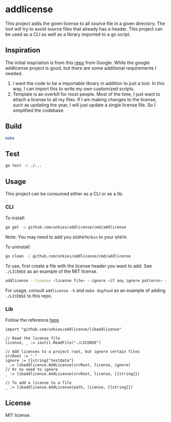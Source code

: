 # addlicense
This project adds the given license to all source file in a given directory.
The tool will try to avoid source files that already has a header. This
project can be used as a CLI as well as a library imported to a go script.

## Inspiration
The initial inspriation is from this
[repo](https://github.com/google/addlicense) from Google. While the google
addlicense project is good, but there are some additional requirements I
needed.

1. I want the code to be a importable library in addition to just a tool. In
this way, I can import this to write my own customized scripts. 
2. Template is an overkill for most people. Most of the time, I just want to
attach a license to all my files. If I am making changes to the license, such
as updating the year, I will just update a single license file. So I
simplified the codebase.

## Build
```bash
make
```

## Test
```bash
go test -v ./...
```

## Usage
This project can be consumed either as a CLI or as a lib.

### CLI

To install:
```bash
go get -u github.com/unkies/addlicense/cmd/addlicense
```
Note: You may need to add you `$GOPATH/bin` to your `$PATH`.

To uninstall:
```bash
go clean -i github.com/unkies/addlicense/cmd/addlicense
```

To use, first create a file with the license header you want to add. See
`./LICENSE` as an example of the MIT license.
```bash
addlicense --license <license file> --ignore <if any ignore patterns> <root of source code>
```

For usage, consult `addlicense -h` and `make dogfood` as an example of adding
`./LICENSE` to this repo.

### Lib

Follow the reference [here](https://pkg.go.dev/mod/github.com/unkies/addlicense)

```golang
import "github.com/unkies/addlicense/libaddlicense"

// Read the license file
license, _ := ioutil.ReadFile("./LICENSE")

// Add licenses to a project root, but ignore certain files
srcRoot := "."
ignore := []string{"testdata"}
_ := libaddlicense.AddLicense(srcRoot, license, ignore)
// Or no need to ignore
_ := libaddlicense.AddLicense(srcRoot, license, []string{})

// To add a license to a file
_ := libaddlicense.AddLicense(path, license, []string{})

```

## License

MIT license.